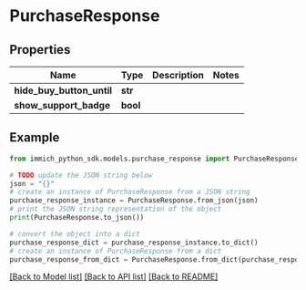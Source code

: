 # PurchaseResponse


## Properties

Name | Type | Description | Notes
------------ | ------------- | ------------- | -------------
**hide_buy_button_until** | **str** |  | 
**show_support_badge** | **bool** |  | 

## Example

```python
from immich_python_sdk.models.purchase_response import PurchaseResponse

# TODO update the JSON string below
json = "{}"
# create an instance of PurchaseResponse from a JSON string
purchase_response_instance = PurchaseResponse.from_json(json)
# print the JSON string representation of the object
print(PurchaseResponse.to_json())

# convert the object into a dict
purchase_response_dict = purchase_response_instance.to_dict()
# create an instance of PurchaseResponse from a dict
purchase_response_from_dict = PurchaseResponse.from_dict(purchase_response_dict)
```
[[Back to Model list]](../README.md#documentation-for-models) [[Back to API list]](../README.md#documentation-for-api-endpoints) [[Back to README]](../README.md)


